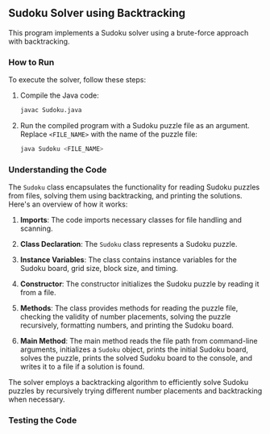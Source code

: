 ## Sudoku Solver using Backtracking

This program implements a Sudoku solver using a brute-force approach with backtracking.

### How to Run

To execute the solver, follow these steps:

1. Compile the Java code:
    ```sh
    javac Sudoku.java
    ```

2. Run the compiled program with a Sudoku puzzle file as an argument. Replace `<FILE_NAME>` with the name of the puzzle file:
    ```sh
    java Sudoku <FILE_NAME>
    ```

### Understanding the Code

The `Sudoku` class encapsulates the functionality for reading Sudoku puzzles from files, solving them using backtracking, and printing the solutions. Here's an overview of how it works:

1. **Imports**: The code imports necessary classes for file handling and scanning.

2. **Class Declaration**: The `Sudoku` class represents a Sudoku puzzle.

3. **Instance Variables**: The class contains instance variables for the Sudoku board, grid size, block size, and timing.

4. **Constructor**: The constructor initializes the Sudoku puzzle by reading it from a file.

5. **Methods**: The class provides methods for reading the puzzle file, checking the validity of number placements, solving the puzzle recursively, formatting numbers, and printing the Sudoku board.

6. **Main Method**: The main method reads the file path from command-line arguments, initializes a `Sudoku` object, prints the initial Sudoku board, solves the puzzle, prints the solved Sudoku board to the console, and writes it to a file if a solution is found.

The solver employs a backtracking algorithm to efficiently solve Sudoku puzzles by recursively trying different number placements and backtracking when necessary.

### Testing the Code

